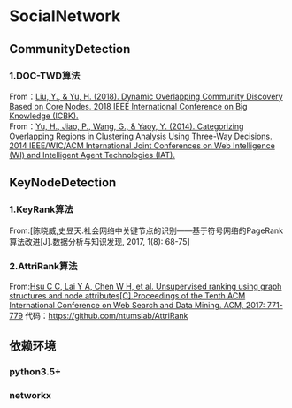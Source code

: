 # SocialNetwork
## CommunityDetection
### 1.DOC-TWD算法<br>
From：[Liu, Y., & Yu, H. (2018). Dynamic Overlapping Community Discovery Based on Core Nodes. 2018 IEEE International Conference on Big Knowledge (ICBK).](https://sci-hub.tw/10.1109/icbk.2018.00041)<br>
From：[Yu, H., Jiao, P., Wang, G., & Yaoy, Y. (2014). Categorizing Overlapping Regions in Clustering Analysis Using Three-Way Decisions. 2014 IEEE/WIC/ACM International Joint Conferences on Web Intelligence (WI) and Intelligent Agent Technologies (IAT).](https://sci-hub.tw/10.1109/WI-IAT.2014.118)
## KeyNodeDetection
### 1.KeyRank算法<br>
From:[陈晓威,史昱天.社会网络中关键节点的识别——基于符号网络的PageRank算法改进[J].数据分析与知识发现, 2017, 1(8): 68-75]
### 2.AttriRank算法<br>
From:[Hsu C C, Lai Y A, Chen W H, et al. Unsupervised ranking using graph structures and node attributes[C].Proceedings of the Tenth ACM International Conference on Web Search and Data Mining. ACM, 2017: 771-779](https://sci-hub.tw/https://doi.org/10.1145/3018661.3018668)
代码：https://github.com/ntumslab/AttriRank
## 依赖环境
### python3.5+
### networkx
